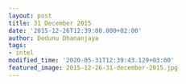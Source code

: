 ```yaml
---
layout: post
title: 31 December 2015
date: '2015-12-26T12:39:00.000+02:00'
author: Dedunu Dhananjaya
tags:
- intel
modified_time: '2020-05-31T12:39:43.129+03:00'
featured_image: 2015-12-26-31-december-2015.jpg
---
```

